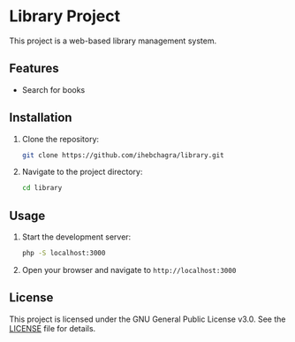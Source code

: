 # Library Project

This project is a web-based library management system.

## Features

- Search for books

## Installation

1. Clone the repository:
    ```sh
    git clone https://github.com/ihebchagra/library.git
    ```
2. Navigate to the project directory:
    ```sh
    cd library
    ```

## Usage

1. Start the development server:
    ```sh
    php -S localhost:3000
    ```
2. Open your browser and navigate to `http://localhost:3000`

## License

This project is licensed under the GNU General Public License v3.0. See the [LICENSE](LICENSE) file for details.
